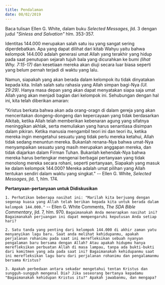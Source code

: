 ```yaml
---
title: Pendalaman
date: 08/02/2019
---
```


Baca tulisan Ellen G. White, dalam buku _Selected Messages_, jld. 3 dengan judul _"Sinless and Salvation"_ hlm. 353-357.

Identitas 144.000 merupakan salah satu isu yang sangat sering diperdebatkan. Apa yang dapat dilihat dari kitab Wahyu yaitu bahwa kelompok 144.000 adalah generasi umat Allah yang terakhir yang hidup pada saat penutupan sejarah tujuh bala yang dicurahkan ke bumi _(lihat Why. 7:15-17)_ dan kesetiaan mereka akan diuji secara luar biasa seperti yang belum pernah terjadi di waktu yang lalu.

Namun, siapakah yang akan berada dalam kelompok itu tidak dinyatakan kepada kita. Inilah salah satu rahasia yang Allah simpan bagi-Nya _(Ul. 29:29)_. Hanya masa depan yang akan dapat menyatakan siapa saja umat Allah yang akan menjadi bagian dari kelompok ini. Sehubungan dengan hal ini, kita telah diberikan amaran:

"Kristus berkata bahwa akan ada orang-oragn di dalam gereja yang akan menceritakan dongeng-dongeng dan kepercayaan yang tidak berdasarkan Alkitab, ketika Allah telah memberikan kebenaran agung yang sifatnya meninggikan akhlak, serta memuliakan yang harus senantiasa disimpan dalam pikiran. Ketika manusia mengambil teori ini dan teori itu, ketika mereka ingin mengetahui sesuatu yang tidak perlu mereka ketahui, Allah tidak sedang menuntun mereka. Bukanlah renana-Nya bahwa umat-Nya menyampaikan sesuatu yang masih merupakan anggapan mereka, dan tidak diajarkan dalam Firman Tuhan. Bukanlah kehendak-Nya bahwa mereka harus bertengkar mengenai berbagai pertanyaan yang tidak menolong mereka secara rohani, seperti pertanyaan, Siapakah yang masuk ke dalam kelompok 144.000? Mereka adalah umat pilihan yang Allah tentukan sendiri dalam waktu yang singkat." -- Ellen G. White, _Selected Messages_, jld. 1, hlm. 174.

**Pertanyaan-pertanyaan untuk Didiskusikan**

`1. Perhatikan beberapa nasihat ini: "Marilah kita berjuang dengan segenap kuasa yang Allah telah berikan kepada kita untuk berada dalam kelompok 144.000."` -- Ellen G. White Comments, _The SDA Bible Commentary_, jld. 7, hlm. 970. `Bagaimanakah Anda menerapkan nasihat ini? Bagaimanakah perjuangan ini dapat mempengaruhi keputusan Anda setiap hari?`

`2. Satu tanda yang penting dari kelompok 144.000 di akhir zaman yatu menyanyikan lagu baru. Saat anda melihat kehidupanmu, apakah perjalanan rohanimu pada saat ini merefleksikan sebuah nyanyan pengalaman baru bersama dengan Allah? Atau apakah hidupmu hanya merefleksikan perbuatan Allah di masa lampau, tanpa ada bukti-bukti dari komitmen yang ada pada saat ini? Bagaimanakah kehidupanmu saat ini merefleksikan lagu baru dari perjalanan rohanimu dan pengalamanmu bersama Kristus?`

`3. Apakah perbedaan antara sekadar mengetahui tentan Kristus dan sungguh-sungguh mengenal Dia? Jika seseorang bertanya kepadamu "Bagaimanakah kehidupan Kristus itu?" Apakah jawabanmu, dan mengapa?`
